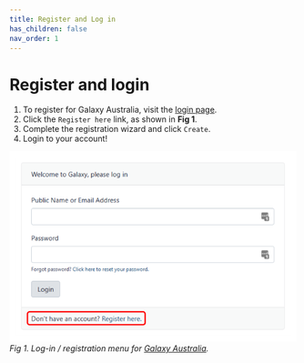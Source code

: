 ```yaml
---
title: Register and Log in
has_children: false
nav_order: 1
---
```


# Register and login

1. To register for Galaxy Australia, visit the [login page](https://usegalaxy.org.au/login).
2. Click the ```Register here``` link, as shown in **Fig 1**.
3. Complete the registration wizard and click ```Create```.
4. Login to your account!

![](./images/1_register.png)
*Fig 1. Log-in / registration menu for [Galaxy Australia](https://usegalaxy.org.au/).*
